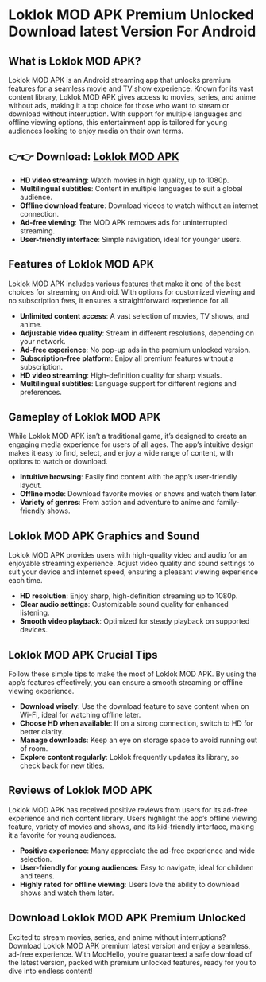 # Loklok MOD APK Premium Unlocked Download latest Version For Android

## What is Loklok MOD APK?

Loklok MOD APK is an Android streaming app that unlocks premium features for a seamless movie and TV show experience. Known for its vast content library, Loklok MOD APK gives access to movies, series, and anime without ads, making it a top choice for those who want to stream or download without interruption. With support for multiple languages and offline viewing options, this entertainment app is tailored for young audiences looking to enjoy media on their own terms.

## 👉👉 Download: [Loklok MOD APK](https://modhello.com/loklok/)

- **HD video streaming**: Watch movies in high quality, up to 1080p.
- **Multilingual subtitles**: Content in multiple languages to suit a global audience.
- **Offline download feature**: Download videos to watch without an internet connection.
- **Ad-free viewing**: The MOD APK removes ads for uninterrupted streaming.
- **User-friendly interface**: Simple navigation, ideal for younger users.

## Features of Loklok MOD APK

Loklok MOD APK includes various features that make it one of the best choices for streaming on Android. With options for customized viewing and no subscription fees, it ensures a straightforward experience for all.

- **Unlimited content access**: A vast selection of movies, TV shows, and anime.
- **Adjustable video quality**: Stream in different resolutions, depending on your network.
- **Ad-free experience**: No pop-up ads in the premium unlocked version.
- **Subscription-free platform**: Enjoy all premium features without a subscription.
- **HD video streaming**: High-definition quality for sharp visuals.
- **Multilingual subtitles**: Language support for different regions and preferences.

## Gameplay of Loklok MOD APK

While Loklok MOD APK isn’t a traditional game, it’s designed to create an engaging media experience for users of all ages. The app’s intuitive design makes it easy to find, select, and enjoy a wide range of content, with options to watch or download.

- **Intuitive browsing**: Easily find content with the app’s user-friendly layout.
- **Offline mode**: Download favorite movies or shows and watch them later.
- **Variety of genres**: From action and adventure to anime and family-friendly shows.

## Loklok MOD APK Graphics and Sound

Loklok MOD APK provides users with high-quality video and audio for an enjoyable streaming experience. Adjust video quality and sound settings to suit your device and internet speed, ensuring a pleasant viewing experience each time.

- **HD resolution**: Enjoy sharp, high-definition streaming up to 1080p.
- **Clear audio settings**: Customizable sound quality for enhanced listening.
- **Smooth video playback**: Optimized for steady playback on supported devices.

## Loklok MOD APK Crucial Tips

Follow these simple tips to make the most of Loklok MOD APK. By using the app’s features effectively, you can ensure a smooth streaming or offline viewing experience.

- **Download wisely**: Use the download feature to save content when on Wi-Fi, ideal for watching offline later.
- **Choose HD when available**: If on a strong connection, switch to HD for better clarity.
- **Manage downloads**: Keep an eye on storage space to avoid running out of room.
- **Explore content regularly**: Loklok frequently updates its library, so check back for new titles.

## Reviews of Loklok MOD APK

Loklok MOD APK has received positive reviews from users for its ad-free experience and rich content library. Users highlight the app’s offline viewing feature, variety of movies and shows, and its kid-friendly interface, making it a favorite for young audiences.

- **Positive experience**: Many appreciate the ad-free experience and wide selection.
- **User-friendly for young audiences**: Easy to navigate, ideal for children and teens.
- **Highly rated for offline viewing**: Users love the ability to download shows and watch them later.

## Download Loklok MOD APK Premium Unlocked

Excited to stream movies, series, and anime without interruptions? Download Loklok MOD APK premium latest version and enjoy a seamless, ad-free experience. With ModHello, you’re guaranteed a safe download of the latest version, packed with premium unlocked features, ready for you to dive into endless content!

